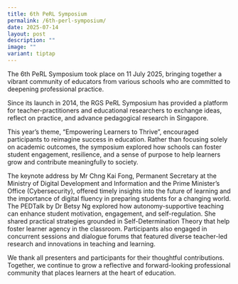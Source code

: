 ```yaml
---
title: 6th PeRL Symposium
permalink: /6th-perl-symposium/
date: 2025-07-14
layout: post
description: ""
image: ""
variant: tiptap
---
```

<p>The 6th PeRL Symposium took place on 11 July 2025, bringing together a
vibrant community of educators from various schools who are committed to
deepening professional practice.</p>
<p>Since its launch in 2014, the RGS PeRL Symposium has provided a platform
for teacher-practitioners and educational researchers to exchange ideas,
reflect on practice, and advance pedagogical research in Singapore.</p>
<p>This year’s theme, “Empowering Learners to Thrive”, encouraged participants
to reimagine success in education. Rather than focusing solely on academic
outcomes, the symposium explored how schools can foster student engagement,
resilience, and a sense of purpose to help learners grow and contribute
meaningfully to society.</p>
<p>The keynote address by Mr Chng Kai Fong, Permanent Secretary at the Ministry
of Digital Development and Information and the Prime Minister’s Office
(Cybersecurity), offered timely insights into the future of learning and
the importance of digital fluency in preparing students for a changing
world. The PEDTalk by Dr Betsy Ng explored how autonomy-supportive teaching
can enhance student motivation, engagement, and self-regulation. She shared
practical strategies grounded in Self-Determination Theory that help foster
learner agency in the classroom. Participants also engaged in concurrent
sessions and dialogue forums that featured diverse teacher-led research
and innovations in teaching and learning.</p>
<p>We thank all presenters and participants for their thoughtful contributions.
Together, we continue to grow a reflective and forward-looking professional
community that places learners at the heart of education.</p>